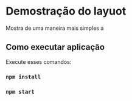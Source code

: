 # Demostração do layuot

Mostra de uma maneira mais simples a 

## Como executar aplicação

Execute esses comandos:

### `npm install`
### `npm start`


